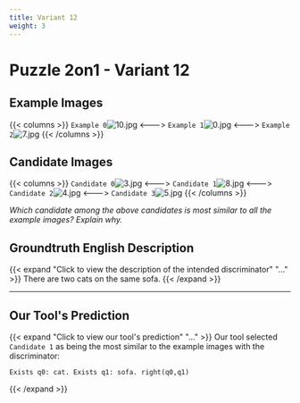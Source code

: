 ```yaml
---
title: Variant 12
weight: 3
---
```


# Puzzle 2on1 - Variant 12

## Example Images
{{< columns >}}
`Example 0`![10.jpg](/natscene_data/images/10.jpg)
<--->
`Example 1`![0.jpg](/natscene_data/images/0.jpg)
<--->
`Example 2`![7.jpg](/natscene_data/images/7.jpg)
{{< /columns >}}

## Candidate Images
{{< columns >}}
`Candidate 0`![3.jpg](/natscene_data/images/3.jpg)
<--->
`Candidate 1`![8.jpg](/natscene_data/images/8.jpg)
<--->
`Candidate 2`![4.jpg](/natscene_data/images/4.jpg)
<--->
`Candidate 3`![5.jpg](/natscene_data/images/5.jpg)
{{< /columns >}}

*Which candidate among the above candidates is most similar to all the example images? Explain why.*

## Groundtruth English Description

{{< expand "Click to view the description of the intended discriminator" "..." >}}
There are two cats on the same sofa.
{{< /expand >}}

---



## Our Tool's Prediction

{{< expand "Click to view our tool's prediction" "..." >}}
Our tool selected `Candidate 1` as being the most similar to the example images with the discriminator:
```plaintext
Exists q0: cat. Exists q1: sofa. right(q0,q1)
```
{{< /expand >}}
